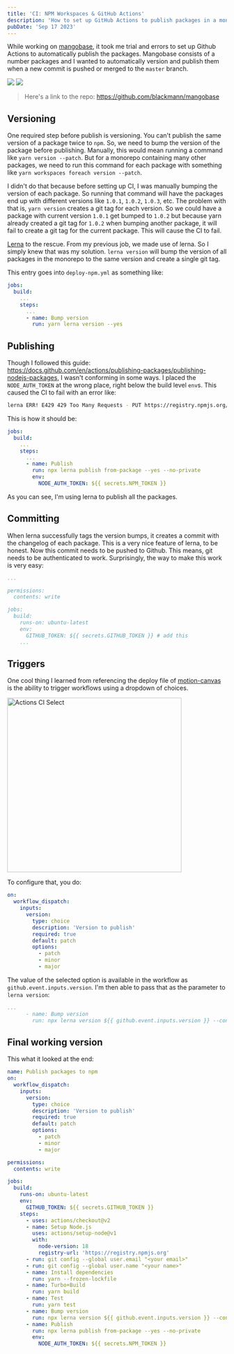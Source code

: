 ```yaml
---
title: 'CI: NPM Workspaces & GitHub Actions'
description: 'How to set up GitHub Actions to publish packages in a monorepo'
pubDate: 'Sep 17 2023'
---
```


While working on [mangobase](https://degreat.co.uk/mangobase), it took me trial and errors to set up Github Actions to automatically publish the packages. Mangobase consists of a number packages and I wanted to automatically version and publish them when a new commit is pushed or merged to the `master` branch.

<div class="scheme-img">
  <img src="/ci-try-errors-light.png">
  <img src="/ci-try-errors-dark.png" >
</div>

> Here's a link to the repo: https://github.com/blackmann/mangobase

## Versioning

One required step before publish is versioning. You can't publish the same version of a package twice to `npm`. So, we need to bump the version of the package before publishing. Manually, this would mean running a command like `yarn version --patch`. But for a monorepo containing many other packages, we need to run this command for each package with something like `yarn workspaces foreach version --patch`.

I didn't do that because before setting up CI, I was manually bumping the version of each package. So running that command will have the packages end up with different versions like `1.0.1`, `1.0.2`, `1.0.3`, etc. The problem with that is, `yarn version` creates a git tag for each version. So we could have a package with current version `1.0.1` get bumped to `1.0.2` but because yarn already created a git tag for `1.0.2` when bumping another package, it will fail to create a git tag for the current package. This will cause the CI to fail.

[Lerna](https://lerna.js.org) to the rescue. From my previous job, we made use of lerna. So I simply knew that was my solution. `lerna version` will bump the version of all packages in the monorepo to the same version and create a single git tag.

This entry goes into `deploy-npm.yml` as something like:

```yml
jobs:
  build:
    ...
    steps:
      ...
      - name: Bump version
        run: yarn lerna version --yes
```

## Publishing

Though I followed this guide: https://docs.github.com/en/actions/publishing-packages/publishing-nodejs-packages, I wasn't conforming in some ways. I placed the `NODE_AUTH_TOKEN` at the wrong place, right below the build level `env`s. This caused the CI to fail with an error like:

```bash
lerna ERR! E429 429 Too Many Requests - PUT https://registry.npmjs.org/mangobase
```

This is how it should be:

```yml
jobs:
  build:
    ...
    steps:
      ...
      - name: Publish
        run: npx lerna publish from-package --yes --no-private
        env:
          NODE_AUTH_TOKEN: ${{ secrets.NPM_TOKEN }}
```

As you can see, I'm using lerna to publish all the packages.

## Committing

When lerna successfully tags the version bumps, it creates a commit with the changelog of each package. This is a very nice feature of lerna, to be honest. Now this commit needs to be pushed to Github. This means, git needs to be authenticated to work. Surprisingly, the way to make this work is very easy:

```yml
...

permissions:
  contents: write

jobs:
  build:
    runs-on: ubuntu-latest
    env:
      GITHUB_TOKEN: ${{ secrets.GITHUB_TOKEN }} # add this
    ...
```

## Triggers

One cool thing I learned from referencing the deploy file of [motion-canvas](https://github.com/motion-canvas/motion-canvas/blob/main/.github/workflows/publish.yml) is the ability to trigger workflows using a dropdown of choices.

<img src="/actions-ci-select.png" width="400" alt="Actions CI Select">

To configure that, you do:

```yml
on:
  workflow_dispatch:
    inputs:
      version:
        type: choice
        description: 'Version to publish'
        required: true
        default: patch
        options:
          - patch
          - minor
          - major
```

The value of the selected option is available in the workflow as `github.event.inputs.version`. I'm then able to pass that as the parameter to `lerna version`:

```yml
...
      - name: Bump version
        run: npx lerna version ${{ github.event.inputs.version }} --conventional-commits --yes --no-private
```

## Final working version

This what it looked at the end:

```yml
name: Publish packages to npm
on:
  workflow_dispatch:
    inputs:
      version:
        type: choice
        description: 'Version to publish'
        required: true
        default: patch
        options:
          - patch
          - minor
          - major

permissions:
  contents: write

jobs:
  build:
    runs-on: ubuntu-latest
    env:
      GITHUB_TOKEN: ${{ secrets.GITHUB_TOKEN }}
    steps:
      - uses: actions/checkout@v2
      - name: Setup Node.js
        uses: actions/setup-node@v1
        with:
          node-version: 18
          registry-url: 'https://registry.npmjs.org'
      - run: git config --global user.email "<your email>"
      - run: git config --global user.name "<your name>"
      - name: Install dependencies
        run: yarn --frozen-lockfile
      - name: Turbo+Build
        run: yarn build
      - name: Test
        run: yarn test
      - name: Bump version
        run: npx lerna version ${{ github.event.inputs.version }} --conventional-commits --yes --no-private
      - name: Publish
        run: npx lerna publish from-package --yes --no-private
        env:
          NODE_AUTH_TOKEN: ${{ secrets.NPM_TOKEN }}

```